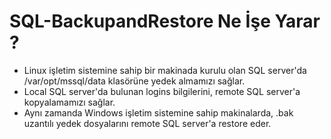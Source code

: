 # SQL-BackupandRestore Ne İşe Yarar ?

 - Linux işletim sistemine sahip bir makinada kurulu olan SQL server'da /var/opt/mssql/data klasörüne yedek almamızı sağlar.
 - Local SQL server'da bulunan logins bilgilerini, remote SQL server'a kopyalamamızı sağlar.
 - Aynı zamanda Windows işletim sistemine sahip makinalarda, .bak uzantılı yedek dosyalarını remote SQL server'a restore eder.